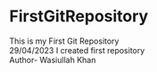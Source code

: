 # FirstGitRepository
This is my First Git Repository <br>
29/04/2023 I created first repository<br>
Author- Wasiullah Khan
